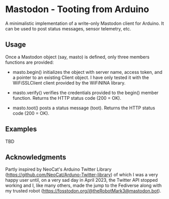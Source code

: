 # Mastodon - Tooting from Arduino

A minimalistic implementation of a write-only Mastodon client for
Arduino. It can be used to post status messages, sensor telemetry,
etc.

## Usage

Once a Mastodon object (say, masto) is defined, only three members
functions are provided:

* masto.begin() initializes the object with server name, access token,
  and a pointer to an existing Client object. I have only tested it
  with the WiFiSSLClient client provided by the WiFiNINA library.

* masto.verify() verifies the credentials provided to the begin()
  member function.  Returns the HTTP status code (200 = OK).

* masto.toot() posts a status message (toot).  Returns the HTTP status
  code (200 = OK).

## Examples

TBD

## Acknowledgments

Partly inspired by NeoCat's Arduino Twitter Library
(https://github.com/NeoCat/Arduno-Twitter-library) of which I was a
very happy user until, on a very sad day in April 2023, the Twitter
API stopped working and I, like many others, made the jump to the
Fediverse along with my trusted robot
(https://fosstodon.org/@theRobotMark3@mastodon.bot).

